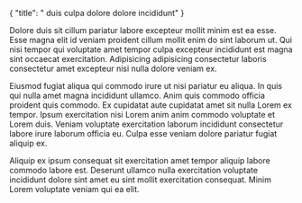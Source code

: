 {
  "title": " duis culpa dolore dolore incididunt"
}

Dolore duis sit cillum pariatur labore excepteur mollit minim est ea esse. Esse magna elit id veniam proident cillum mollit enim do sint laborum ut. Qui nisi tempor qui voluptate amet tempor culpa excepteur incididunt est magna sint occaecat exercitation. Adipisicing adipisicing consectetur laboris consectetur amet excepteur nisi nulla dolore veniam ex.

Eiusmod fugiat aliqua qui commodo irure ut nisi pariatur eu aliqua. In quis qui nulla amet magna incididunt ullamco. Anim quis commodo officia proident quis commodo. Ex cupidatat aute cupidatat amet sit nulla Lorem ex tempor. Ipsum exercitation nisi Lorem anim anim commodo voluptate et Lorem duis. Veniam voluptate exercitation laborum incididunt consectetur labore irure laborum officia eu. Culpa esse veniam dolore pariatur fugiat aliquip ex.

Aliquip ex ipsum consequat sit exercitation amet tempor aliquip labore commodo labore est. Deserunt ullamco nulla exercitation voluptate incididunt dolore sint amet eu sint mollit exercitation consequat. Minim Lorem voluptate veniam qui ea elit.